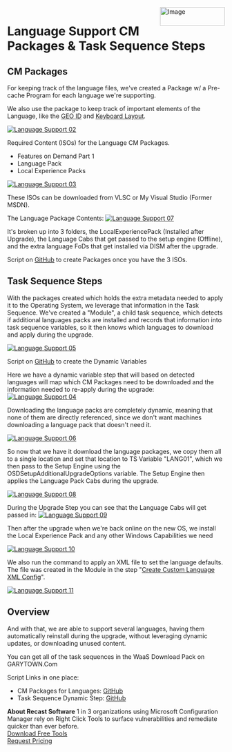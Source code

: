 <img style="float: right;" src="https://docs.recastsoftware.com/media/Recast-Logo-Dark_Horizontal_nav.png"  alt="Image" height="43" width="150">

# Language Support CM Packages & Task Sequence Steps

## CM Packages

For keeping track of the language files, we've created a Package w/ a Pre-cache Program for each language we're supporting.

We also use the package to keep track of important elements of the Language, like the [GEO ID](https://docs.microsoft.com/en-us/windows/win32/intl/table-of-geographical-locations) and [Keyboard Layout](https://docs.microsoft.com/en-us/windows-hardware/manufacture/desktop/default-input-locales-for-windows-language-packs).

[![Language Support 02](media/LangSupport02.png)](media/LangSupport02.png)

Required Content (ISOs) for the Language CM Packages.

- Features on Demand Part 1
- Language Pack
- Local Experience Packs

[![Language Support 03](media/LangSupport03.png)](media/LangSupport03.png)

These ISOs can be downloaded from VLSC or My Visual Studio (Former MSDN).

The Language Package Contents:
[![Language Support 07](media/LangSupport07.png)](media/LangSupport07.png)

It's broken up into 3 folders, the LocalExperiencePack (Installed after Upgrade), the Language Cabs that get passed to the setup engine (Offline), and the extra language FoDs that get installed via DISM after the upgrade.

Script on [GitHub](https://github.com/gwblok/garytown/blob/master/WaaS/Create-Language-CM-Packages.ps1) to create Packages once you have the 3 ISOs.

## Task Sequence Steps

With the packages created which holds the extra metadata needed to apply it to the Operating System, we leverage that information in the Task Sequence.  We've created a "Module", a child task sequence, which detects if additional languages packs are installed and records that information into task sequence variables, so it then knows which languages to download and apply during the upgrade.

[![Language Support 05](media/LangSupport05.png)](media/LangSupport05.png)

Script on [GitHub](https://github.com/gwblok/garytown/blob/master/WaaS/Create-Lang-Package-Variables-TS-Function.ps1) to create the Dynamic Variables

Here we have a dynamic variable step that will based on detected languages will map which CM Packages need to be downloaded and the information needed to re-apply during the upgrade:
[![Language Support 04](media/LangSupport04.png)](media/LangSupport04.png)

Downloading the language packs are completely dynamic, meaning that none of them are directly referenced, since we don't want machines downloading a language pack that doesn't need it.

[![Language Support 06](media/LangSupport06.png)](media/LangSupport06.png)

So now that we have it download the language packages, we copy them all to a single location and set that location to TS Variable "LANG01", which we then pass to the Setup Engine using the OSDSetupAdditionalUpgradeOptions variable.  The Setup Engine then applies the Language Pack Cabs during the upgrade.

[![Language Support 08](media/LangSupport08.png)](media/LangSupport08.png)

During the Upgrade Step you can see that the Language Cabs will get passed in:
[![Language Support 09](media/LangSupport09.png)](media/LangSupport09.png)

Then after the upgrade when we're back online on the new OS, we install the Local Experience Pack and any other Windows Capabilities we need

[![Language Support 10](media/LangSupport10.png)](media/LangSupport10.png)

We also run the command to apply an XML file to set the language defaults.  The file was created in the Module in the step "[Create Custom Language XML Config](https://execmgrnet.wordpress.com/2017/09/20/installing-language-packs-windows-10-waas/)".

[![Language Support 11](media/LangSupport11.png)](media/LangSupport11.png)

## Overview

And with that, we are able to support several languages, having them automatically reinstall during the upgrade, without leveraging dynamic updates, or downloading unused content.

You can get all of the task sequences in the WaaS Download Pack on GARYTOWN.Com

Script Links in one place:

- CM Packages for Languages: [GitHub](https://github.com/gwblok/garytown/blob/master/WaaS/Create-Language-CM-Packages.ps1)
- Task Sequence Dynamic Step: [GitHub](https://github.com/gwblok/garytown/blob/master/WaaS/Create-Lang-Package-Variables-TS-Function.ps1)

**About Recast Software**
1 in 3 organizations using Microsoft Configuration Manager rely on Right Click Tools to surface vulnerabilities and remediate quicker than ever before.  
[Download Free Tools](https://www.recastsoftware.com/?utm_source=cmdocs&utm_medium=referral&utm_campaign=cmdocs#formarea)  
[Request Pricing](https://www.recastsoftware.com/pricing?utm_source=cmdocs&utm_medium=referral&utm_campaign=cmdocs)
